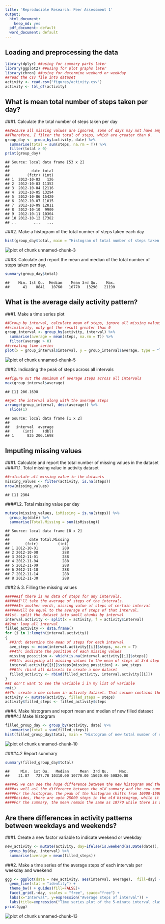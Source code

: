 ```yaml
---
title: 'Reproducible Research: Peer Assessment 1'
output:
  html_document:
    keep_md: yes
  pdf_document: default
  word_document: default
---
```



## Loading and preprocessing the data

```r
library(dplyr) ##using for summary parts later
library(ggplot2) ##using for plot graphs later
library(chron) ##using for determine weekend or weekday
##read the csv file into dataset
activity <- read.csv("figures/activity.csv")
activity <- tbl_df(activity)
```

## What is mean total number of steps taken per day?
###1. Calculate the total number of steps taken per day

```r
##Because all missing values are ignored, some of days may not have any data.
##Therefore, I filter the total of steps, which are greater than 0.
group_day <- group_by(activity, date) %>%
  summarise(total = sum(steps, na.rm = T)) %>%
  filter(total > 0)
print(group_day)
```

```
## Source: local data frame [53 x 2]
## 
##          date total
##        (fctr) (int)
## 1  2012-10-02   126
## 2  2012-10-03 11352
## 3  2012-10-04 12116
## 4  2012-10-05 13294
## 5  2012-10-06 15420
## 6  2012-10-07 11015
## 7  2012-10-09 12811
## 8  2012-10-10  9900
## 9  2012-10-11 10304
## 10 2012-10-12 17382
## ..        ...   ...
```
###2. Make a histogram of the total number of steps taken each day

```r
hist(group_day$total, main = "Histogram of total number of steps taken each day", xlab = "Total numer of steps")
```

![plot of chunk unnamed-chunk-3](figure/unnamed-chunk-3-1.png) 

###3. Calculate and report the mean and median of the total number of steps taken per day.

```r
summary(group_day$total)
```

```
##    Min. 1st Qu.  Median    Mean 3rd Qu.    Max. 
##      41    8841   10760   10770   13290   21190
```

## What is the average daily activity pattern?
###1. Make a time series plot

```r
##Group by interval, calculate mean of steps, ignore all missing values.
##similarity, only get the result greater than 0
group_interval <- group_by(activity, interval) %>%
  summarise(average = mean(steps, na.rm = T)) %>%
  filter(average > 0)
##creating time series
plot(x = group_interval$interval, y = group_interval$average, type = "l", main = "Time series plot of the 5-minute interval", ylab = "Average of step", xlab = "Interval of 5-minute")
```

![plot of chunk unnamed-chunk-5](figure/unnamed-chunk-5-1.png) 

###2. Indicating the peak of steps across all intervals

```r
##figure out the maximum of average steps across all intervals
max(group_interval$average)
```

```
## [1] 206.1698
```

```r
##get the interval along with the average steps
arrange(group_interval, desc(average)) %>%
  slice(1)
```

```
## Source: local data frame [1 x 2]
## 
##   interval  average
##      (int)    (dbl)
## 1      835 206.1698
```

## Imputing missing values
###1. Calculate and report the total number of missing values in the dataset
####1.1. Total missing value in activity dataset

```r
##calculate all missing value in the datasets
missing_values <- filter(activity, is.na(steps))
nrow(missing_values)
```

```
## [1] 2304
```
####1.2. Total missing value per day

```r
mutate(missing_values, isMissing = is.na(steps)) %>%
  group_by(date) %>%
  summarise(Total.Missing = sum(isMissing))
```

```
## Source: local data frame [8 x 2]
## 
##         date Total.Missing
##       (fctr)         (int)
## 1 2012-10-01           288
## 2 2012-10-08           288
## 3 2012-11-01           288
## 4 2012-11-04           288
## 5 2012-11-09           288
## 6 2012-11-10           288
## 7 2012-11-14           288
## 8 2012-11-30           288
```
###2 & 3. Filling the missing values

```r
######If there is no data of steps for any intervals, 
######I'll take the average of steps of the intervals. 
######In another words, missing value of steps of certain interval 
######will be equal to the average of steps of that interval.
##1st. split the dataset into small chunks by interval
interval.activity <- split(x = activity, f = activity$interval)
##2nd: loop all interval
filled_activity <- data.frame()
for (i in 1:length(interval.activity))
{
  ##3rd: determine the mean of steps for each interval
  ave_steps <- mean(interval.activity[[i]]$steps, na.rm = T)
  ##4th: indicate the position of each missing values
  missing_possition <- which(is.na(interval.activity[[i]]$steps))
  ##5th: assigning all missing values to the mean of steps at 3rd step
  interval.activity[[i]]$steps[missing_possition] <- ave_steps
  ##6th: rbind all datasets to create a new dataset
  filled_activity <- rbind(filled_activity, interval.activity[[i]])
}
##I don't want to see the variable i in my list of variable
rm(i)
##7h: create a new column in activity dataset. That column contains the steps data in filled_activity dataset
activity <- mutate(activity, filled_steps = steps)
activity$filled_steps <- filled_activity$steps
```
###4. Make histogram and report mean and median of new filled dataset
####4.1 Make histogram

```r
filled_group_day <- group_by(activity, date) %>%
  summarise(total = sum(filled_steps))
hist(filled_group_day$total, main = "Histogram of new total number of steps taken each day", xlab = "Total numer of new steps")
```

![plot of chunk unnamed-chunk-10](figure/unnamed-chunk-10-1.png) 

####4.2 Report summary

```r
summary(filled_group_day$total)
```

```
##     Min.  1st Qu.   Median     Mean  3rd Qu.     Max. 
##    21.87   727.70 10310.00 10770.00 15020.00 50820.00
```

```r
####AS we can see the huge difference between the new histogram and the old histograms
####as well asl the difference between the old summary and the new summary.
####For the histogram, the peak of the histogram shifts from 10000-15000 steps to 0-10000steps.
####Besides, there are upto 25000 steps in the old histograp, while it expands to 60000 steps in the new histogray
####For the summary, the mean remain the same as 10770 while there is a slightly change in median.
```
## Are there differences in activity patterns between weekdays and weekends?
###1. Create a new factor variable to indicate weekend or weekday

```r
new_activity <- mutate(activity, day=ifelse(is.weekend(as.Date(date)), "weekend", "weekday")) %>%
  group_by(day, interval) %>%
  summarise(average = mean(filled_steps))
```
###2. Make a time series of the average steps of each intervals per weekday and weekend

```r
ggg <- ggplot(data = new_activity, aes(interval, average),  fill=day) +
  geom_line(stat = "identity") +
  theme_bw() + guides(fill=FALSE)+
  facet_grid(.~day, scales = "free", space="free") + 
  labs(x="Interval", y=expression("Average steps of interval")) + 
  labs(title=expression("Time series plot of the 5-minute interval classied by day of week"))
print(ggg)
```

![plot of chunk unnamed-chunk-13](figure/unnamed-chunk-13-1.png) 

